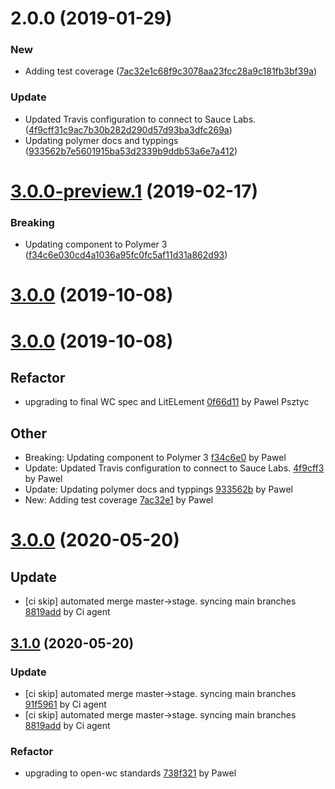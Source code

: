 # 2.0.0 (2019-01-29)


### New

* Adding test coverage ([7ac32e1c68f9c3078aa23fcc28a9c181fb3bf39a](https://github.com/advanced-rest-client/arc-local-store-preferences/commit/7ac32e1c68f9c3078aa23fcc28a9c181fb3bf39a))

### Update

* Updated Travis configuration to connect to Sauce Labs. ([4f9cff31c9ac7b30b282d290d57d93ba3dfc269a](https://github.com/advanced-rest-client/arc-local-store-preferences/commit/4f9cff31c9ac7b30b282d290d57d93ba3dfc269a))
* Updating polymer docs and typpings ([933562b7e5601915ba53d2339b9ddb53a6e7a412](https://github.com/advanced-rest-client/arc-local-store-preferences/commit/933562b7e5601915ba53d2339b9ddb53a6e7a412))



# [3.0.0-preview.1](https://github.com/advanced-rest-client/arc-local-store-preferences/compare/2.0.0...3.0.0-preview.1) (2019-02-17)


### Breaking

* Updating component to Polymer 3 ([f34c6e030cd4a1036a95fc0fc5af11d31a862d93](https://github.com/advanced-rest-client/arc-local-store-preferences/commit/f34c6e030cd4a1036a95fc0fc5af11d31a862d93))



# [3.0.0](https://github.com/advanced-rest-client/arc-local-store-preferences/compare/2.0.0...3.0.0) (2019-10-08)



<a name="3.0.0"></a>
# [3.0.0](https://github.com/advanced-rest-client/arc-local-store-preferences/compare/3.0.0...3.0.0) (2019-10-08)

## Refactor

* upgrading to final WC spec and LitELement [0f66d11](https://github.com/advanced-rest-client/arc-local-store-preferences/commit/0f66d11e1b2060ec0754fd070ded132c579a3691) by Pawel Psztyc


## Other

* Breaking: Updating component to Polymer 3
 [f34c6e0](https://github.com/advanced-rest-client/arc-local-store-preferences/commit/f34c6e030cd4a1036a95fc0fc5af11d31a862d93) by Pawel
* Update: Updated Travis configuration to connect to Sauce Labs.
 [4f9cff3](https://github.com/advanced-rest-client/arc-local-store-preferences/commit/4f9cff31c9ac7b30b282d290d57d93ba3dfc269a) by Pawel
* Update: Updating polymer docs and typpings
 [933562b](https://github.com/advanced-rest-client/arc-local-store-preferences/commit/933562b7e5601915ba53d2339b9ddb53a6e7a412) by Pawel
* New: Adding test coverage
 [7ac32e1](https://github.com/advanced-rest-client/arc-local-store-preferences/commit/7ac32e1c68f9c3078aa23fcc28a9c181fb3bf39a) by Pawel


<a name="3.0.0"></a>
# [3.0.0](https://github.com/advanced-rest-client/arc-local-store-preferences/compare/3.0.0...3.0.0) (2020-05-20)

## Update

* [ci skip] automated merge master->stage. syncing main branches [8819add](https://github.com/advanced-rest-client/arc-local-store-preferences/commit/8819addab72e30258e144eea412ebf70205ded7c) by Ci agent


<a name="3.1.0"></a>
## [3.1.0](https://github.com/advanced-rest-client/arc-local-store-preferences/compare/3.0.0...3.1.0) (2020-05-20)

### Update

* [ci skip] automated merge master->stage. syncing main branches [91f5961](https://github.com/advanced-rest-client/arc-local-store-preferences/commit/91f5961ff552d0d8e056f3f42e9fa8a9caaece65) by Ci agent
* [ci skip] automated merge master->stage. syncing main branches [8819add](https://github.com/advanced-rest-client/arc-local-store-preferences/commit/8819addab72e30258e144eea412ebf70205ded7c) by Ci agent


### Refactor

* upgrading to open-wc standards [738f321](https://github.com/advanced-rest-client/arc-local-store-preferences/commit/738f321819cc884a1f45798593ceb8b4a1cd7f05) by Pawel


